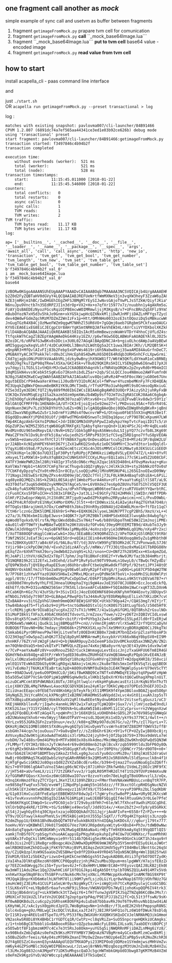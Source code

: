 ##  one fragment call another as *mock*

simple example of sync call and usetvm as buffer between fragments 

1. fragment ```getimageFromMock.py``` prapare tvm cell for comunication
2. fragment ```getimageFromMock.py```  **call** ``_mock_base64Image.lua```  
3. fragment ``_mock_base64Image.lua```  **put to tvm cell** base64 value - encoded image 
4. fragment ```getimageFromMock.py```  **read value from tvm cell**


## how to start 

install acapella_cli - paas command line interface 

and 

just ```./start.sh```   
OR 
```acapella run getimageFromMock.py --preset transactional > log ```


log :

```
matches with existing snapshot: pavlovma007/cli-launcher/84B91466
CPVM 1.2.807 (6891dc74a7ef565aa44341ce3ed1e03b92ce626b) debug mode
using 'transactional' preset
start fragment: pavlovma007/cli-launcher/84B91466:getimageFromMock.py
transaction started: f3497846c4b94b2f
transaction completed

execution time:
    without overheads (worker):  521 ms
    total (worker):              521 ms
    total (node):                528 ms
transaction timestamps: 
    start:          11:15:45.011000 [2018-01-22]
    end:            11:15:45.546000 [2018-01-22]
counters: 
    total conflicts:   0
    total restarts:    0
    async calls:       0
    sync calls:        1
    TVM reads:         1
    TVM writes:        2
TVM traffic: 
    TVM bytes read:    11.17 KB
    TVM bytes write:   11.17 KB
log:

ap= ['__builtins__', '__cached__', '__doc__', '__file__', '__loader__', '__name__', '__package__', '__spec__', 'args', 'await_all', 'call', 'call_async', 'commit', 'http', 'new_io', 'transaction', 'tvm_get', 'tvm_get_bool', 'tvm_get_number', 'tvm_length', 'tvm_new', 'tvm_set', 'tvm_table_get', 'tvm_table_get_bool', 'tvm_table_get_number', 'tvm_table_set']
b'f3497846c4b94b2f_val_0'
i am _mock_base64Image.lua
b'f3497846c4b94b2f_val_0'
base64
 iVBORw0KGgoAAAANSUhEUgAAAPYAAADvCAIAAABOqb7MAAAAA3NCSVQICAjb4U/gAAAAEHRFWHRT
b2Z0d2FyZQBTaHV0dGVyY4LQCQAAIABJREFUeNrtfWmMXNeV3jn3vqXW3heyF3ZzaW6yZA8lUTYt
kZE3jmRHjm1hBC/IwDHGEhIEgZHFSJBMgMlYEySIJwNvsGAjoTVwPLJsSTZkW/QiyfJKiaYkLmpx
N6nuJpu9Vnctb7n35EdRPZJI1n3drOp+VX2+Hx+o7qfXr15977x7z/nuubhn1y4gAkRm5oZk3LNr
FzAYjQsBAEDEzNyozFGcsRqiOIPBEmcwWOIMRmwljsjM3KgsB/v7+UFncBRnZq5XFlz9Ym5sFnwX
mBubOYozN7xH5d3v5hkJo9Gnm+xkYG5kjwpHcQZXNxkMljiDwRJnMFjiDAZLnMFYgsTZycDcyE7D
dev4QWdwFGdmZqchMzM7DZmZ2WnIzFx1p+Htt/OMhNHo0032ozE3stOQoziDq5sMBkucwWCJMxgr
JnGugTGzR4XB4CjOzMweFWZm9qgwM7NHhZl5UR6VO+7gGQmj0aeb7GRgbmSPCkfxaoOAUCAiCikw
KYVEcEA6EixEG8EiCJECgpCUr8AHrYgKSmtNRKQJAfkeVhEW34LrAVrCsiVYYDXbolXKZkkZgDRS
FilD4ABoACQABAJAAAIiQkREAAKBl58IQsIAcR5xHmBewzzoWaWnVTDrY4hhoCjUfLdZ4sslaxud
TtfqskW7hCagZlBZEpYAAgWAeDkG44Ksy1EZX//p6wfAGw5EQLABWoFaAUAQEYAl0LJD25oTMAs4
B2oiDC/6/oRPAfG3wBKv8sDDcix3U0L027AGqAlBApQDNCJA+b+giuOLhcdAWpJaAVpBEwFYFlhW
mMI5ggugzwXeqVLohf/4zDCuKXHOLl3Bmsh2LWdtQg5a2Ct1uwaJBIArJKh//LM2QBtSK+F2J6Fs
eQnpNR3+MfQvlAIvFIj83b2Febp5xUPvWs4619ri6h5Nabw8koj3SwaAMI84AuGrfnDeC72Qv8cF
yMGBAXYyACJKTPakk7elrd0u3CihHcEph8S4DwMuX6SD0I64Rdqb3URHSnhCFcLXpwGrmi1+lzmt
CXd7gjagbiONiPU8tkVAaAbVRLjdzky0wBnyjhX9GW81f7/W6tW3QKfLdXYmaR1oCxBRNEpCuvyc
UhdQJ9g7ku7ZpP98qTRewlX5Xa/GKI4Sk+vT8u029QKIRs5HICLYSENgb0w6I6nwD17pXJEUrDKP
yu7dqyilLTG5LS1vtHQXrMJcGwGJC6AOB8XhAqnVklxfNR4VpORQKv2pZnyvRd0rM94mICDQWl/+
10qM1GkN4vvs9Cebk5tSgKvEo7IKonhibdLZ5ar+2qb/SCsLQCCJou4N8muo2AWFFumfn08fnWy/
NJ8gJSAEHZKwECwgSWAhSAABZAFkAJIAGaAUluv8QojaRvRz4P+m5F0ocXWzjuG0Oe67UnqINFQ/
bgutbEEbCrP94dwaXerAYmei1J0udbYV31DsRCACol+fWPvwr4YuzmbeMKnFy7FcXD4QEAgIEXSG
MI3UpqkZqBWxFQmoum8eBKR1YK9LOMcT3m8L/rTfsKPTRo3iwhbpHRl9s0CnmsoQpNxiuG1+Zps1
PZSe3dIym3EDKCfQTZjNy889fMd0IbGIWCsIBIAA6gBqAWhD3UOQrPJAizySh2juhRyFxBKvDyT7
U3K3Qx3VmVMSqEzg31Sa2kazm5Ozm9pmXWuJb4WDp9sffOJmTUsZgRASCUKJ0Aa6C6gbqAvJJlGN
ZjhEhOOgfukVR4qNOFBpoAyRdK307ozaDlVRtxv6O+cu7UmO7ui8ZFvwBlkv8dw3r59Y1zl/drxp
KblOAtQCFMFFFBc1HENA0n1A/UTrCK3rEjoiQjeIe92mo27+l/PKDxsoL95Ac+fU5rR4t62arlfe
UqnNuen3WiPv7LzU3OkDYhVthJu6Zs+ON11vlgAQQgBAeQboj0QOwIDWg0hdgBKvR+jqBnL70/Bc
WDiZbwxVNEgURwGZu5r1JoDrmFYiUMds4f0wcnvrWP+G/Otnquo0FbE55VX3nqMG9JBe1fI0UIpo
EGgdQDsuWeXYjPQhO3OiOf/jHBFwdTMGn6HDSnwoTc3XEbq16puc/zP79O7BCxKpumH7LWPekalU
TWp4KCAgzAk6rGkYoIPUNoC+JdrIEBCGMN3dXPphPpwI2aOykpzYmpTvtcFaqiID1Tc5/zHn7D/Z
OGpZUP2w/WZM5Z3D5ztqW68GgR7RKFgXiTpAbyfqXeropQnd+1LWz4PScJGj+Mr4qDLva6LtSw1U
WvdMzn0Uz965edRepvIA/cNvN+U9ZzlGbkSgBF4gvAS6WesduLSIjpYQ77czvfb8L3Kg69SjsmdP
PWaCZFYm7klDx9L0rdfk5j8a/vGujedh2Sr5RPsP933t5zfCSvgZSRD1gno7YfuS8pVEOAWFx+Z0
vv5WSb+eUamvzGCnnfhYCt2lfFtN86X7gpN/OnDesaDGartcu5yZt0+Mtz4z3P/8qbW2LUlrFIK0
prJ2ABb+XcNIphHPEY6hHtD67YjZxX1wRKQ2Sn0y6z1eDC56HMVrC3cwYd3tor1odQqldl4Y/4vB
V7qyXi0EnS9aE/PJyXxycj4xNZecmEtczCXGc4nJOSsMMVColCKiMAwty0JEKSUiCiGEEOV/ICIR
XZYUkVKq+leJBC6o7UQ3IIpF30PytfpRUPpjPZWH6kziiW0p8V5LyEXH747Z/L+AV+8YvFDNkQnR
xHxyeLT1xMXWl8+1nRsXfqB8X2nCUNHSXhFCCCKyLMuyrEQiIaUsi77cSKia45Z2UO8CbF28yhXp
X4TFY3mWePWR2Zml28RiY48Igr3To58cON6crMqiXZqac1692D480nL4fOvpMavkaz+gKurvLSME
KaVlWa7rWpb1+tAGtK7CmFg7mraCfhugvbiQQZrgNyp/cJ4lXk1k39+sty26bNkzOfOv0sM39Uxd
77CbKFdyDpzqfvZYx0tnMn5Inr8CEy/LsoQQjuM4jlMVoRMSNUP4Li265GInoOIwzD09WyfTzfjH
771NagsJXESwESr82NyZPxs4nXD09ejbC/DQ2c7fnlj73LF0Lk9KA4BaqfsQhiEA+L6PiLZtJ5PJ
sqd8ye8QJMQZsJ8S+kZSN1L0ESAiqht1WmbzP5urA4mXu+zFlrPvaaYtuKg1ltlS8T/aL924YXrp
4U3T0dfaf3uq65dHO8ZnykMRHZ97AgCe5/m+L6V0Xde27es6p0Z8UVuTGO7SIhlV5QIF3UDZUnPu
uZk46yfuA5XMO7O0UyxqfLJuZva/dPxhTVNpqeLWB06teeTAxuFzsuRTVUa9tYYQwrbtRCJRnq0u
/cFuoXCXxs5FDFoICH+v5383x1F8KZy+Jat3LiJ+E9GtFy78242HM4kljSWIDr/W8ffPDR4+6xZK
GlHF/P22wEoprXWpVLJt23XdRCJRTjgu9jwwDdZPhXqHhu2RRyyAeicmi+nCi/PxvD9WbL+51NvS
+G4ZPX4LRfdOnPzE1hNyCX4MorOXMv/3l5t++0rCD0WsxiSL4iAIwjAsFAqZTGYhA7O48/gkD6Ge
0fTOqGstBArajUmVLh7Ox/CeWPH8thJbkuI9VnR9yzD8N4Ujd24bW8LMcmrO+ftfDz11qCVfVHWq
7CtH6rlcznGcZDK5lDMEJE6h9rS+PWo+EQXKO62klyoeL3AUN7PT7cgP2Bh5/XmzV/xL++DmwbnF
x27a/3LfN36xbmIGiBpE3wvs+34QBK7rJpPJRZ9BkTiH8HPSdxK6GE3lwvqAbc84wbgfq/sgBwYG
4pWod0Tqvkx0/0lrsfA/MgcGWxddbBuZSv7N4zf+w6/b88VGbpoThmE58WJZ1mJnojiPMErUS1GX
eAu01lvBYT9WfYjkwMBAeTwQE87e20KtUUs8zfOFv04/39eyOMtEEMITB9d/4XubTo3Jy9s4YCNz
OZWulHJdV0qptY7+/4qSoBFNfRAxlpMNyd6k/4oXnzsQryie3dNMm6LqO1Mo/nXy4Pr2xcXvExey
f/XoTT880OQFsKqglCoWiwCwkG+JOo/3EEaBBiCK9Q0RdZZc2/XPeTGK4jG5lORQCt9tRbSgpIve
f3Nf2NS5CJsEaf3kixv+6pGNI5Ord+eQIAiCIEin04vK96OHeIHUOoqq8m5yZu1gMhbth0RMbr3d
Yov32BHXXyU877/aB4c6FzG/9AL8u/07/tdj3UVvtW99FgTB5ORk2dC7CJVPonwadLS7J6SA3dJq
tVjir98+ickPpCOWjh0/+Evxh21dizAATcy5//mRWx//TYJ3OitDaz0xMaG1XlTbRDGO8hmAaKFZ
pEXqfZnr6XhRTYmXJ9oryJmdWb022uVq9S+Lh2/snon+CU+ONf27h285MIxx+KSx4pmZGd/332jk
MjJeAPilithVV/dAZkd2xT8p7l7phm/JnpT8iBNxFc89E2f+YvNw9JM/faz3b384mMsrjtzXguu6
TU1NQRB19k2C1I2EfxLJx0Iehd/zSuPF1RvFpSut90TV99umLn16wyL0/cTBwQcfHZydDzlmV+BS
qTQ9PW3bdsTjQYE8gvRapEE5umjd6UhbruBnFCtbeUq9Kw0dkfTdPpf/92tetiJPYJ48tO5//2Ct
H4QNVrOskbNlYmJiYfGo2a0VgvgV0Ew0la8VyR2pFfx0YgX/tjuQ0G+LpG87CP5D4qW2TNQk1FMv
9/7P768t1zhYwVFYaz01NXV5H6wIx2MRxLMQcatyvQPdNe5KfboVi+JoobMnISL0U0WlPz03vL07
agpl/8t9//17/fT6Onbm6DwzM1PuCxDpG5wC/E0kP710pbMniRauLo9K5tYsDEVa67B7+rVPbzoR
ceX800d7Hny0v9yYhLFYEJHnealUKmphaIYgi9gW4avJoE3SO78CJU8BK+EccJoceEckfQ/6U/96
4EhEff/0cM+D31uvNDW256SmrJTK5XLlcbnxeAFCvEA0H+F5QIAd0m1NwCrxqKT3ZLDXnHWytfpP
4tCabKQh+KGz7V/43uYSb/9+3SivIXIcJ4ozEUOEHNF6894sKNFyhHfKW4EovtyJ8DUpvSVSVP7T
mTNbOiJV6Sdy7t98f3O+GLBAqwLP8wqFQsTaJ44AvRJpYEObRWpNqsElLixh7XKizDK7cvOf6Dsd
5ZxBAA8+vv3itGZpVhGlUmmh9mmQOKF8EWjGXF9DC+Utkb79Opa42+/CQAS3mg7/HIYjrTIm+vov
thw84bAoq475+fly5xbz9+UjPh+tnctGdNe6DStxlGjtcKO0S7518tLugfEo5/z50d5Hf93McqwR
crlcREMijgKcNr9IUaB1q7ucgXxZJZ7sTVJ/hMMC7/41w1GyKGfGM1/8QT8RshZrGsulNOcGUKN4
ESiMoPIBkVifXFaJL49bACXKm50ITdvovtLJrmZzox/fowe/v22+yD6T2nIQBIVCIdLxswBHIs2I
5Dvs8tqX5fCowHJlKN01CVhnDrcbitP/rO+PUYbg3z2w4cSoBM5n155LpdJld0rFIxERjwBF2Umi
D1MD6eW5/mWK4ijQudk1L1qj8BMQqdfP+cnU//vVmnIRjmNtrVlrXSwWI72rfYQXtCaDyhFQvsMG
0UBOQ6fTUevN0+0Nc7mdaycjRHD68k+25PKKXSXLxp7nlXe5MHtXzgBORXgND0CiJ9kgTkOllPsn
CSmkab6iPyrORFmevP9w74HjLitvmTmfz0OEDnKCBB0x72mBiM7bnQZxGrpZlzaYhbsmP3d7nzlR
OJ23H3qqTxOw5paZiahQKJT3Zql8pDyHlNMRArmwMjXvxybXrVtX66xN6qY0bpSV0+EI9M+9Vze3
zhnHKF/76ZY/nFzW2gFjAeV+Q+bjNAAR9puyZxbIeemP1da1UvOMCkoUQ5ax3NNZyN/ZN2a83OMX
mn70QhNnOVaQ5+bmIvkQTxPlTWMVQLnZEpao74xKojNBa8yvrH/qn3Et43yUHv1dvx9wlmMlWSnl
+/7CvP+aeYxAwBFz8V+voURnouZ58ZrCuck1WnmaguLevtEoicJnjzTxaGHFUU6Tm8IR4Gkk33CY
QGHdYNdxAV84Qg+aD3tP/rWkY5qdED36u0HuZRUHhGEYaVmQB3AmwqRzPQpb1KvEE4NJzBj+hKTw
XelLxlONzaSeOsQhPEaBPIprBU5qY18hzAp3IFGvHhVrg238hB3T+W2dpqXHRI8/358vci0zRt1X
ymlEQ1V7EvWkOZDbG5y69KigROgxLNAkojv1mLHcc2ku8eTBds5mxIeFEKVSqTzLqqSBEOGUuZgP
vVi7vEoNo7jT6UKLKTEaBrtaLhpD+A8O9s0VNMfOuDkQo3iE4KTWgWlpSys4rU79eVScTY5xlNI3
Nb++09AD3wvE/pe6uO9PDHdCLO/jbKifBwKNBQ9Ce7NTfx4VMWDqYE10pztqXPpw6FzHpWnu2xZT
b5a5O5wCGDP7VcSArDOPipW1qNM0SqHw9o5LxlHKb15pDxXrKY6stQ6CwOhagXPmplnUiTJVE5XX
aizuDCaMCcmt85PdWUNbXi8UTx/J8tg3tlwqlcrv6kpHFgAumcasEtz1iXrKqNi95nThzTBpHKW8
cLojX8KYZBL4Mq7kMAwvL4aocKQCGDVXQ61eu24yKlpr7DKkCyWpzU7OPEo53hGEFJOIxZdx1e+6
3IiiUnacEEapcs0fEbEToV48KnbKpjbTeykfbjXt11MM5K9f4Ypm3BGloxBOAZjqodSO0pVVv7za
SHyNg6ZL3ViYcaRhCnLkXPNcgRtIxB2RNlHRAOMmS5aNVpddJxLvc4xGtO1ixuAhJzp5sTkI2XcV
d5TXdBqiuEKaUqbRODj9bk0kXuXV2qRlt6w8EEetNydnwbRO4thr2VitsefLgGusz1/oC3fNIzXB
hKEjHAKKbllevR/rjIqwhc4anmkL9NY2w1xTaXzpTCpW2QO+jGux7/vljlmVjozQwE9ndLkXXKwz
KtKS2GJaxjY315Y2dA0/cylT9OOVA+bLuBaXW5Ib8ioBkMl1iC1CyCprsvrrn2VWgqnXzw00A2QY
p5y82FQoBELK+NTzAGq47L+pqWnPnj3r168XQhSLxUOHDh04cGD5L2PJe76V98SqtGNWqGGGoKOi
xB2UWakmqtkhx6r+mv5WyyjfAWsOTPaVY+ezsdL3QoHjKs1xED/ykY9s3779C1/4wlt++/nPf77s
VXrLzx955JGRkZGFn2zatOnuu+/ev3//k08+qZRKp9O7du367Gc/u2/fPs/zIl7GyrLv+7ZtV1C5
QKHzRj8W2G1OMBlU00tSfXdKuyHvg6Q7pSlHivDymVTcvsWrhs8tW7Z88IMffOWVV3zff8tvu7q6
xsbGHn744cqn7ejouOuuu77+9a8vqDmfz//sZz8bGhr61Kc+9Y1vfCP+UZyIwjB0Xbc8jrpmjMgB
AVVuxyBaZdw9KtgiKodwAdTmGAbis3lrbMaJ24jzyh9+5jOf2bp16759+370ox9dmVLo7e0dGRkx
nvbDH/7wI488srDmd4GPHz8+MTFx0003xX8sXk4dmo/MkcHWgSBbZOw9KhnDQFwQdSQN3WGm5hPl
/FLMMyrf/OY3H3/88cnJyTcWohe4r69vdHS08mnb2tqklBcvXrzqb5999tldu3bFP6Oy8OwZsm3z
xr6tgM2x96hAk+FNhKWwPW2Q+OS8GyqKfxR/0we/Ior39PQYo/jQ0NCrr756rd9OT0+n0+lyeTzm
UVxrbb62ElHJ4FSBDMTboyIAkoZzthdLxg0gJucuS7yu0dzcnMsZ0v/l8XqlWzE52draGv8PG2mj
HwBjr0OdBMAqS7KaQEQwbSzVqYqGARnRRN6t9x2QM5nM3Jx5R8VkMul5ld5pnuclk8n4f16tdXk4
XjHTgFgwSciGKN2Jo8OqssQd82ZVXZa5BcdEru4bc/b394+Ojmaz2TvuuGNoaEgIoZQ6ffr0c889
Nzs7+0YFO06lqOA4TuVnoI5Amig06cNCYQvj07JiHhUrZRkfwHbb/IVdmLZjOOJc1MF9fX3Nzc0f
//jHT548+aUvfemLX/zi1772tZGRkfvvv3/r1q0LR05MTHR2dlY4T1tb29TUVPzH4mXvuNmpEmX3
XzfGGRWRFGQasrXJonGxz6WcG8O8waIO7uvr8zzvoYceOn78eLkgEgTBoUOHvvzlL3/oQx/q7u4u
H3nq1KnNmzdf6zyZTCYIgrLJKeYZlXJ109hZBXzz+FMmrfhmVNAxWeMBUsLcvnBqTtR7FP/2t7/9
ne9858qfFwqFxx57bO/eveWfjI2NpdPplpaWq55n165dzz//fF3kxctOlcpRHDSgNucNZVLGt48K
ulh5KklEYJxHmtwOK8WLOri8bveqvz116lRfX9/CT5544on77rvvyvP39PRs2bLlSqdKbNfka62N
q/G1p03lHxCuiG8fFeEaSptEBBEWOShF8dwJpIrl7gWryfnz5w8ePPjAAw+URy9EJKXcsWPHvffe
+61vfevKvxvnnhPm2BSgIb2IAA7G16MipKjswUJE0BFSQigQIf4elRtuuGHv3r0LGe7Pfe5zAJDP
5x966KFKgUCIhWpO+ScvvPDC6Ojo3r1729vbyz8fHh7+6le/Wl7fXhceFXwdhiM1GCqDhEJW801l
VXlOrbQhp4kRE/tIFMc+tG/5z6NHjx49evSqT/Jdd9314x//+Kon2bZt2+nTp9/y85GRkX379lWo
qlS4jJjwghGyEhtq30CXpxtxzajo0DDQQkAdYZG1JqjrjAoAFIvFe+6558rfZrPZu++++6mnnmqk
VT9v/OCGYxwylk4ooPhmVLSvjMV5kBGjeH1nVJ555plSqXT//fcPDg4KIYgokUjs3LnzgQceePTR
R2dmZhpp1U/EKK61BhdNuQbQQTW7EFe5ukkBkXEkYn4IQAgJoKDOsX///q6urj179tx7771KqSAI
hoeHv/KVrxQKBWhElJ9k01TSmDEG7Vez7UKVJR6pdmXyxWity6+XBsD4+Ph3v/tdWB0wNwxCJKMz
A4n8atqTqqwkrUwNSBGKWhjvVNJRwGg4EBA6aNa4irHEyTfm9XEKkmAyXq5t9VgQDTlQISfCieIc
xamkjTnBSfO7CrpbSqyYxhuoAACappsEpPKqyhKvpkuhpIyP4CUw7UCH0NXsc/fuumMhhKGbCpA5
vpVAKx3fvDgCkilbMCmNmyxie9Yr5114b7Q64ig5ezRKvAgIGN+8OGnCkiGKT1hJ4xqo9rRnSeS4
WEds3isi2nQTi1ReBgrxdBoqpcAUxZUW0wXDpKM969mWJN5Pp35YSmn0YEESyOikLoJWOr5OQyCg
omlRBOKEUeKZkhDIuqkjFkKY97VKojBVPLBIAqsZeUX1HdV5gyFYI04HBol3NnttGc26qSO2bVsp
Uy/CZiQkQzplXsW9G5aaUoZVESBHwrQx0fP2DXke49YRO45TeQxNSNCBRg+WmlIQ825YwUXfmBo/
IVoM1R/EbX1z5bEKZyrizwsO+EpHIkCneVWbGgsh5t2wgukADB0L4Vii3fgYbO7OOTZydKyXjPhl
iVaI4haJDlNtqERezoNYd8MCCP0Qpg0zzjnhjM4ZsuMbu3Opum+mslpgWWY/H7ajsfE8zZAKqmxP
qr7EEZCmdGWvggJ5ci5b+Tyurbev4zJ+fcBxHHMrLNNWrECA0+YFEysvcQAIJ8LKB2jEk0EzmBxb
Nw3mWT11Adu2Kwc1QqJ2UwhHCi6F1XfO1GJkpi4EgAb5DtttplbTONSZQ1LA4914M7x5Vdu1hIZd
xnhKwYXqe5Nq0F8csThSBFPrutNuk6cMn7mjxXNci/MVMWcppXkxRApF1nAMKfBGS9XP9tTiySaf
YMJQqA1BnprKVD6mKelhLNfhM78lii90M7ymfLsjzOLGiYLqr0wVNap16TFDjVOhfNUz7G8/nksH
imuHcWdjZ3EiMs41CUiP1aSeLWr0ycNzgWkyCT/x+isWgOjnh7tCxRqKOyulwjCsoGCSBG3mPIl3
tlSLK6xVFC+eLYBpBd5r6aafvnzNF9jL59oe/VWGNVQXPDs7WyE1johoKvpQQP6IV4trk319fTVK
JCU3pjBb6dnVig7+sLk95W9ck3tTZwqiY6+1fH7funwJgVEPIKJSqZTNZq86KCdBeJMs7/x9zTNc
UMUXCxF3U1kUZLlFatVn2UCQ6E7g2optgaYpPAq/P9E1PJJ1bZ12fC+QL51t3ffswN/9sKvgSeB8
Rf0wABQKBdu2Lcu6cp2y2GRhsmK8O6FKp4u1uDa87bbbavRkJ9oT6T9vRhuvNb1Qzwd4iABACCEQ
LKHyhWLJC/xAc1ysX0gpHcdJpVIL7WoBgHagvNm+1nhdBzr/f3LedE2K2VbtPmppspR8NS3fdvXN
lGlc4xEqm+g9z/M8LwgC1kcDQClVLBaLxaJt247jJBIJRFSHFQ1o7Lz6W10fDWuk78sDldp92uKJ
QrI1SR1vqn4REU1o8TSpeTU/P5/P533fNyZWGXUHrXUQBKVSKQxDCVJelNRNkMQ3ikGHmo6pqZ9M
VN2askwSR8Di8YK4BHbC1rYGDTCq1R/CwtPz+cl8qVRiZa+SuO55npcrqeHQKkiUCAmgksIRKD6T
z/1+tnb6BgC87bbbliGvBABooxRSBarcQZpzbauWAcFyLE06LIXLsa9L7aabDEYcUBOPCjNzfFjw
e5O5wbtf8F1gbmzmKM7c4Cx7e3t5RsJo8Okm+yuYG5g5ijNWQRRnMFjiDAZLnMHg6iYz8/Iz7ty5
kx90BkdxZmb2qDAzs0eFmZk9KszM7FFhMBY73WQnAzN7VBgMrm4yGCxxBoMlzmCwxBkMljiD8SaJ
s5OBuZGdhrfeeis/6AyO4szM7DRkZmanITMzOw2ZmavtNOzp6eEZCaPBp5vsR2NuZKchR3EGVzcZ
DJY4g8ESZzC4usmnQ3ynAAAApUlEQVTMXAOPyi233MIPOoOjODMze1SYmdmjwszMHhVmZvaoMBiL
nW6yk4GZPSoMBlc3GQyWOIPBEmcwuLrJzLwoj8rNN9/MDzqDozgzM3tUmJnZo8LMzB4VZuZqe1TW
rl3LMxJGg0832cnA3MgeFY7iDK5uMhgscQaDJc5gcHWTmbkGHpUdO3bwg87gKM7MzB4VZmb2qDAz
s0eFmZk9KgzGYvD/AQrW0ccp1yNEAAAAAElFTkSuQmCC

```
